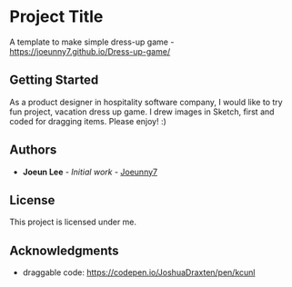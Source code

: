 # Project Title

A template to make simple dress-up game - https://joeunny7.github.io/Dress-up-game/

## Getting Started

As a product designer in hospitality software company, I would like to try fun project, vacation dress up game. I drew images in Sketch, first and coded for dragging items. Please enjoy! :)

## Authors

* **Joeun Lee** - *Initial work* - [Joeunny7](https://github.com/joeunny7)


## License

This project is licensed under me.

## Acknowledgments

* draggable code: https://codepen.io/JoshuaDraxten/pen/kcunl

